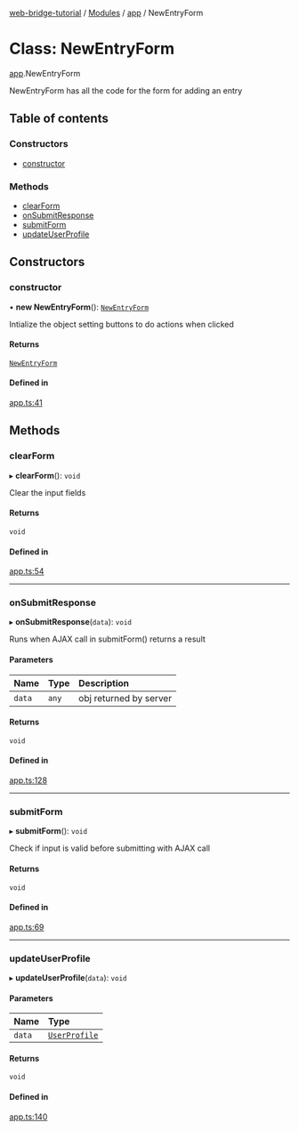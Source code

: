 [web-bridge-tutorial](../README.md) / [Modules](../modules.md) / [app](../modules/app.md) / NewEntryForm

# Class: NewEntryForm

[app](../modules/app.md).NewEntryForm

NewEntryForm has all the code for the form for adding an entry

## Table of contents

### Constructors

- [constructor](app.NewEntryForm.md#constructor)

### Methods

- [clearForm](app.NewEntryForm.md#clearform)
- [onSubmitResponse](app.NewEntryForm.md#onsubmitresponse)
- [submitForm](app.NewEntryForm.md#submitform)
- [updateUserProfile](app.NewEntryForm.md#updateuserprofile)

## Constructors

### constructor

• **new NewEntryForm**(): [`NewEntryForm`](app.NewEntryForm.md)

Intialize the object  setting buttons to do actions when clicked

#### Returns

[`NewEntryForm`](app.NewEntryForm.md)

#### Defined in

[app.ts:41](https://bitbucket.org/sml3/cse216_sp24_team_21/src/f7eaa97199e35a778ae71827ae32941978a60f29/web/app.ts#lines-41)

## Methods

### clearForm

▸ **clearForm**(): `void`

Clear the input fields

#### Returns

`void`

#### Defined in

[app.ts:54](https://bitbucket.org/sml3/cse216_sp24_team_21/src/f7eaa97199e35a778ae71827ae32941978a60f29/web/app.ts#lines-54)

___

### onSubmitResponse

▸ **onSubmitResponse**(`data`): `void`

Runs when AJAX call in submitForm() returns a result

#### Parameters

| Name | Type | Description |
| :------ | :------ | :------ |
| `data` | `any` | obj returned by server |

#### Returns

`void`

#### Defined in

[app.ts:128](https://bitbucket.org/sml3/cse216_sp24_team_21/src/f7eaa97199e35a778ae71827ae32941978a60f29/web/app.ts#lines-128)

___

### submitForm

▸ **submitForm**(): `void`

Check if input is valid before submitting with AJAX call

#### Returns

`void`

#### Defined in

[app.ts:69](https://bitbucket.org/sml3/cse216_sp24_team_21/src/f7eaa97199e35a778ae71827ae32941978a60f29/web/app.ts#lines-69)

___

### updateUserProfile

▸ **updateUserProfile**(`data`): `void`

#### Parameters

| Name | Type |
| :------ | :------ |
| `data` | [`UserProfile`](../interfaces/app.UserProfile.md) |

#### Returns

`void`

#### Defined in

[app.ts:140](https://bitbucket.org/sml3/cse216_sp24_team_21/src/f7eaa97199e35a778ae71827ae32941978a60f29/web/app.ts#lines-140)
